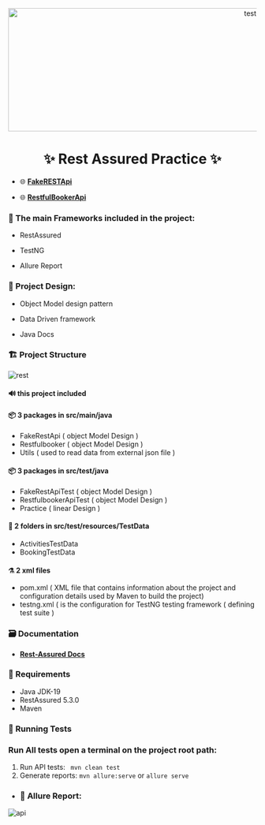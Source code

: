 <div align="center">
 <img  src="https://user-images.githubusercontent.com/68038931/236700538-b1d4b189-d4dd-4fbc-8e14-ec793acd35e2.gif" alt="test-light" width="1000" height="250" />
 
 
# ✨ Rest Assured Practice ✨
</div>

* 🌐 **[FakeRESTApi](https://fakerestapi.azurewebsites.net/index.html)**

* 🌐 **[RestfulBookerApi](https://restful-booker.herokuapp.com/apidoc/index.html)**


 ### 📝 The main Frameworks included in the project:

 * RestAssured
 
 * TestNG
 
 * Allure Report
 
 ### 🎨 Project Design:

 *  Object Model design pattern
 
 * Data Driven framework
 
 * Java Docs
 
 ### 🏗️ Project Structure 
 
 ![rest](https://user-images.githubusercontent.com/68038931/236828708-3e076917-b584-41e6-a8e5-a2ffdbf0be01.png)
 
#### 🔊 this project included

#### 📦️ 3 packages in src/main/java
 * FakeRestApi ( object Model Design )
 * Restfulbooker ( object Model Design )
 * Utils ( used to read data from external json file )
 
#### 📦️ 3 packages in src/test/java
 * FakeRestApiTest ( object Model Design )
 * RestfulbookerApiTest ( object Model Design )
 * Practice ( linear Design )
 
 #### 🧱 2 folders in src/test/resources/TestData
 * ActivitiesTestData
 * BookingTestData
 
#### ⚗️ 2 xml files
* pom.xml ( XML file that contains information about the project and configuration details used by Maven to build the project)
* testng.xml ( is the configuration for TestNG testing framework ( defining test suite )
 
 
 ### 🗃️ Documentation
* **[Rest-Assured Docs](https://rest-assured.io/)**
 
 ### 🚧 Requirements

* Java JDK-19 
* RestAssured 5.3.0
* Maven

 ### 🚀 Running Tests

### Run All tests open a terminal on the project root path:
1. Run API tests:
` mvn clean test` 
2. Generate reports:
`mvn allure:serve` or `allure serve`

-  ### 📄 Allure Report: 

![api](https://user-images.githubusercontent.com/68038931/236701114-2dae07df-cf93-408c-950c-4fbea78088cf.png)

